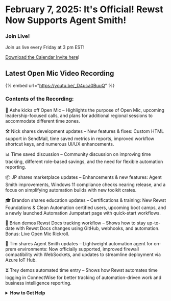 # February 7, 2025: It's Official! Rewst Now Supports Agent Smith!

### **Join Live!**

Join us live every Friday at 3 pm EST!

&#x20;[Download the Calendar Invite here](https://engine.rewst.io/webhooks/custom/trigger/02eb02e2-1177-43d9-9e13-8547414979fc/c47fdd7f-4075-47a8-ba92-94e790e67c06?request_type=open_mic_link&)!

## Latest Open Mic Video Recording

{% embed url="https://youtu.be/_D4uca0BuuQ" %}

### Contents of the Recording:

🎤 Ashe kicks off Open Mic – Highlights the purpose of Open Mic, upcoming leadership-focused calls, and plans for additional regional sessions to accommodate different time zones.

🛠️ Nick shares development updates – New features & fixes: Custom HTML support in SendMail, time saved metrics in reports, improved workflow shortcut keys, and numerous UI/UX enhancements.

📊 Time saved discussion – Community discussion on improving time tracking, different role-based savings, and the need for flexible automation reporting.

📦 JP shares marketplace updates – Enhancements & new features: Agent Smith improvements, Windows 11 compliance checks nearing release, and a focus on simplifying automation builds with new toolkit crates.

🎓 Brandon shares education updates – Certifications & training: New Rewst Foundations & Clean Automation certified users, upcoming boot camps, and a newly launched Automation Jumpstart page with quick-start workflows.

📑 Brian demos Rewst Docs tracking workflow – Shows how to stay up-to-date with Rewst Docs changes using GitHub, webhooks, and automation. Bonus: Live Open Mic Rickroll.

🤖 Tim shares Agent Smith updates – Lightweight automation agent for on-prem environments: Now officially supported, improved firewall compatibility with WebSockets, and updates to streamline deployment via Azure IoT Hub.

⏳ Trey demos automated time entry – Shows how Rewst automates time logging in ConnectWise for better tracking of automation-driven work and business intelligence reporting.



<details>

<summary><strong>How to Get Help</strong></summary>

* 💬 Chat (Discord): [https://discord.gg/rewst​​ ](https://discord.gg/rewst%E2%80%8B%E2%80%8B)
  * Private #\{{ msp \}} channel
  * \#the-kewp
* 🎫 Submit Tickets to: the\_roc@rewst.io
* 📝 Feature Request + Integration Requests: [https://rewst.canny.io/](https://rewst.canny.io/)

**CLUCK UNIVERSITY – REWST TRAINING:**&#x20;

* 👨‍🏫 Live Instructor-Led Training: [https://calendly.com/cluck-u/](https://calendly.com/cluck-u/)
* 🏁 Rewst Foundations Training: [https://docs.rewst.help/cluck-university/rewst-foundations-10x](https://docs.rewst.help/cluck-university/rewst-foundations-10x)
* ▶️ On-demand Videos: [https://docs.rewst.help/cluck-university/rewst-foundations-10x](https://docs.rewst.help/cluck-university/rewst-foundations-10x)

**DOCS:**&#x20;

* 🥚 Rewst Docs: [https://docs.rewst.help ](https://docs.rewst.help)
* ⛩️ Jinja Docs: [https://jinja.palletsprojects.com/](https://jinja.palletsprojects.com/)

**KEY LINKS:**&#x20;

* 📝 Feature Request + Integration Requests: [https://rewst.canny.io/](https://rewst.canny.io/)

</details>
